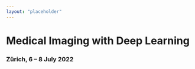 ```yaml
---
layout: "placeholder"
---
```


<h1>Medical Imaging with Deep&nbsp;Learning</h1>
<h3>Zürich, 6 &ndash; 8 July 2022</h3>
